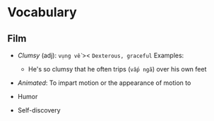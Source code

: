 # Vocabulary

## Film

- _Clumsy_ (adj): `vụng về` >\< `Dexterous, graceful`
  Examples:

  - He's so clumsy that he often trips (`vấp ngã`) over his own feet

- _Animated_: To impart motion or the appearance of motion to

- Humor
- Self-discovery

